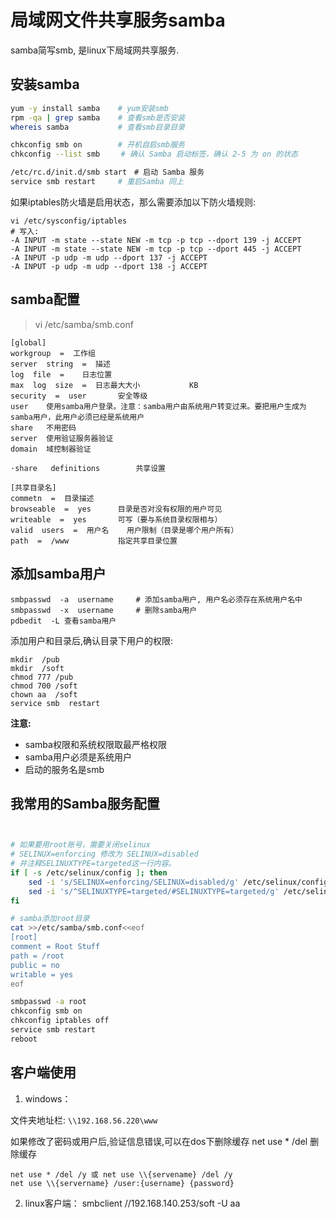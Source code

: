 局域网文件共享服务samba 
========================

samba简写smb, 是linux下局域网共享服务.

## 安装samba

```bash
yum -y install samba    # yum安装smb
rpm -qa | grep samba    # 查看smb是否安装
whereis samba           # 查看smb目录目录

chkconfig smb on        # 开机自启smb服务
chkconfig --list smb　   # 确认 Samba 启动标签，确认 2-5 为 on 的状态

/etc/rc.d/init.d/smb start　# 启动 Samba 服务  
service smb restart     # 重启Samba 同上
```

如果iptables防火墙是启用状态，那么需要添加以下防火墙规则:

    vi /etc/sysconfig/iptables
    # 写入: 
    -A INPUT -m state --state NEW -m tcp -p tcp --dport 139 -j ACCEPT
    -A INPUT -m state --state NEW -m tcp -p tcp --dport 445 -j ACCEPT
    -A INPUT -p udp -m udp --dport 137 -j ACCEPT
    -A INPUT -p udp -m udp --dport 138 -j ACCEPT



## samba配置

> vi /etc/samba/smb.conf

    [global]
    workgroup  =  工作组
    server  string  =  描述
    log  file  =    日志位置
    max  log  size  =  日志最大大小           KB
    security  =  user       安全等级
    user    使用samba用户登录。注意：samba用户由系统用户转变过来。要把用户生成为samba用户，此用户必须已经是系统用户
    share   不用密码
    server  使用验证服务器验证
    domain  域控制器验证
      
    ·share   definitions        共享设置
      
    [共享目录名]
    commetn  =  目录描述
    browseable  =  yes      目录是否对没有权限的用户可见
    writeable  =  yes       可写（要与系统目录权限相与）
    valid  users  =  用户名    用户限制（目录是哪个用户所有）
    path  =  /www           指定共享目录位置


## 添加samba用户

    smbpasswd  -a  username     # 添加samba用户, 用户名必须存在系统用户名中
    smbpasswd  -x  username     # 删除samba用户
    pdbedit  -L 查看samba用户

添加用户和目录后,确认目录下用户的权限:

    mkdir  /pub
    mkdir  /soft
    chmod 777 /pub
    chmod 700 /soft
    chown aa  /soft
    service smb  restart


__注意:__

- samba权限和系统权限取最严格权限
- samba用户必须是系统用户
- 启动的服务名是smb

## 我常用的Samba服务配置


```bash


# 如果要用root账号，需要关闭selinux
# SELINUX=enforcing 修改为 SELINUX=disabled
# 并注释SELINUXTYPE=targeted这一行内容。
if [ -s /etc/selinux/config ]; then
    sed -i 's/SELINUX=enforcing/SELINUX=disabled/g' /etc/selinux/config
    sed -i 's/^SELINUXTYPE=targeted/#SELINUXTYPE=targeted/g' /etc/selinux/config
fi

# samba添加root目录
cat >>/etc/samba/smb.conf<<eof
[root]
comment = Root Stuff
path = /root
public = no
writable = yes
eof

smbpasswd -a root
chkconfig smb on
chkconfig iptables off
service smb restart
reboot
```


## 客户端使用

1. windows：
    
文件夹地址栏: `\\192.168.56.220\www`

如果修改了密码或用户后,验证信息错误,可以在dos下删除缓存
    net  use  *  /del           删除缓存

    net use * /del /y 或 net use \\{servename} /del /y
    net use \\{servername} /user:{username} {password}



2. linux客户端：
    smbclient  //192.168.140.253/soft -U aa

